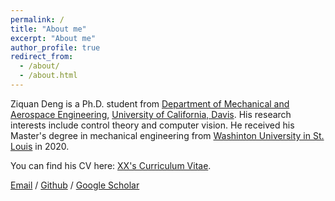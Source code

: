 ```yaml
---
permalink: /
title: "About me"
excerpt: "About me"
author_profile: true
redirect_from: 
  - /about/
  - /about.html
---
```


Ziquan Deng is a Ph.D. student from [Department of Mechanical and Aerospace Engineering](https://mae.ucdavis.edu/), [University of California, Davis](https://www.ucdavis.edu/). His research interests include control theory and computer vision. He received his Master's degree in mechanical engineering from [Washinton University in St. Louis](https://wustl.edu/) in 2020.


You can find his CV here: [XX's Curriculum Vitae](../assets/Curriculum_Vitae.pdf).

[Email](ziqdeng@ucdavis.edu) / [Github](https://github.com/ZiquanDeng) / [Google Scholar](https://scholar.google.com/citations?hl=en&user=qZhj4yQAAAAJ) 
